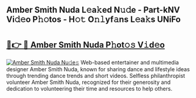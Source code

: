 ## Amber Smith Nuda L𝚎a𝚔ed N𝚞𝚍e - Part-kNV Vi𝚍𝚎o P𝚑𝚘tos - H𝚘𝚝 O𝚗𝚕yf𝚊ns L𝚎a𝚔s UNiFo

# <h2><a href="http://kf0eamv.oniu.top/?m=Amber+Smith+Nuda">🔗👉 🔴 Amber Smith Nuda P𝚑ot𝚘𝚜 V𝚒d𝚎o</a></h2>

[![Amber Smith Nuda Nu𝚍e𝚜](https://i.imgur.com/0qMVB7G.gif)](http://kf0eamv.oniu.top/?m=Amber+Smith+Nuda)
Web-based entertainer and multimedia designer Amber Smith Nuda, known for sharing dance and lifestyle ideas through trending dance trends and short videos. Selfless philanthropist volunteer Amber Smith Nuda, recognized for their generosity and dedication to volunteering their time and resources to help others.  
